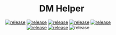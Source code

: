 <div id="user-content-toc">
    <ul align="center" style="list-style: none;">
        <summary>
            <h1>DM Helper</h1>
        </summary>
    </ul>
</div>
<div align="center">
    <!-- release -->
    <a href="https://react.dev" target="_blank"><img src="https://img.shields.io/badge/-ReactJs-61DAFB?logo=react&logoColor=white&labelColor=black&style=for-the-badge" alt="release"></a>
    <a href="https://npmjs.com" target="_blank"><img src="https://img.shields.io/badge/-Npm-CB3837?logo=npm&logoColor=white&labelColor=black&style=for-the-badge" alt="release"></a>
    <a href="https://mui.com" target="_blank"><img src="https://img.shields.io/badge/-MUI-007FFF?logo=mui&logoColor=white&labelColor=black&style=for-the-badge" alt="release"></a>
    <a href="https://dnd.wizards.com" target="_blank"><img src="https://img.shields.io/badge/-D&D-ED1C24?logo=dungeonsanddragons&logoColor=white&labelColor=black&style=for-the-badge" alt="release"></a>
    <a href="https://nodejs.org/en" target="_blank"><img src="https://img.shields.io/badge/-NodeJs-5FA04E?logo=nodedotjs&logoColor=white&labelColor=black&style=for-the-badge" alt="release"></a>
    <br>
    <a href="https://github.com/Village10/DM-Helper/releases" target="_blank"><img src="https://img.shields.io/github/v/release/Village10/DM-Helper?include_prereleases&labelColor=black&style=for-the-badge" alt="release"></a>
    <a href="https://DM-Helper.duckdns.org:3000" target="_blank"><img src="https://img.shields.io/badge/Website-URL-green?&labelColor=black&style=for-the-badge" alt="release"></a>
    <img src="https://img.shields.io/github/repo-size/Village10/DM-Helper?include_prereleases&labelColor=black&style=for-the-badge" alt="release">
</div>